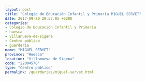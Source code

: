 ```yaml
---
layout: post
title: "Colegio de Educación Infantil y Primaria MIGUEL SERVET"
date: 2017-09-20 20:57:05 +0200
categories:
- Colegio de Educación Infantil y Primaria
- huesca
- villanueva-de-sigena
- Centro público
- guarderia
name: "MIGUEL SERVET"
province: "Huesca"
location: "Villanueva de Sigena"
code: "22004578"
type: "Centro público"
permalink: /guarderias/miguel-servet.html
---
```

